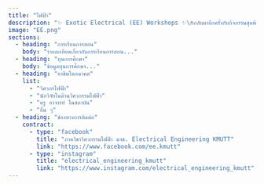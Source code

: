 ```yaml
---
title: "ไฟฟ้า"
description: "✨ Exotic Electrical (EE) Workshops ✨\nกลับมาอีกครั้งกับกิจกรรมสุดพิเศษ ที่จะพาทุกคนมาสัมผัสประสบการณ์จริงในโลกของวิศวกรรมไฟฟ้า ⚡\nเราพร้อมพาน้อง ๆ ลงสนามปฏิบัติจริง ได้ทั้งความรู้และทักษะติดตัวกลับไปแบบจัดเต็ม! 🚀"
image: "EE.png"
sections:
  - heading: "การเรียนการสอน"
    body: "รายละเอียดเกี่ยวกับการเรียนการสอน..."
  - heading: "ทุนการศึกษา"
    body: "ข้อมูลทุนการศึกษา..."
  - heading: "อาชีพในอนาคต"
    list:
      - "วิศวกรไฟฟ้า"
      - "นักวิจัยในด้านวิศวกรรมไฟฟ้า"
      - "ครู อาจารย์ ในสถาบัน"
      - "อื่น ๆ"
  - heading: "ช่องทางการติดต่อ"
    contract:
      - type: "facebook"
        title: "ภาควิชาวิศวกรรมไฟฟ้า มจธ. Electrical Engineering KMUTT"
        link: "https://www.facebook.com/ee.kmutt"
      - type: "instagram"
        title: "electrical_engineering_kmutt"
        link: "https://www.instagram.com/electrical_engineering_kmutt"
---
```

